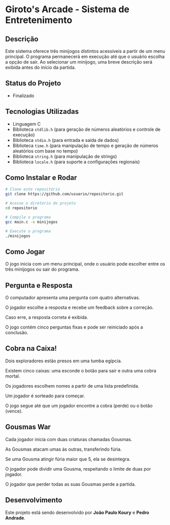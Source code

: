 # Giroto's Arcade - Sistema de Entretenimento

## Descrição

Este sistema oferece três minijogos distintos acessíveis a partir de um menu principal. O programa permanecerá em execução até que o usuário escolha a opção de sair. Ao selecionar um minijogo, uma breve descrição será exibida antes do início da partida.

## Status do Projeto

- Finalizado

## Tecnologias Utilizadas

- Linguagem C
- Biblioteca `stdlib.h` (para geração de números aleatórios e controle de execução)
- Biblioteca `stdio.h` (para entrada e saída de dados)
- Biblioteca `time.h` (para manipulação de tempo e geração de números aleatórios com base no tempo)
- Biblioteca `string.h` (para manipulação de strings)
- Biblioteca `locale.h` (para suporte a configurações regionais)

## Como Instalar e Rodar

```bash
# Clone este repositório
git clone https://github.com/usuario/repositorio.git

# Acesse o diretório do projeto
cd repositorio

# Compile o programa
gcc main.c -o minijogos

# Execute o programa
./minijogos

```
## Como Jogar ##
O jogo inicia com um menu principal, onde o usuário pode escolher entre os três minijogos ou sair do programa.

## Pergunta e Resposta ##
O computador apresenta uma pergunta com quatro alternativas.

O jogador escolhe a resposta e recebe um feedback sobre a correção.

Caso erre, a resposta correta é exibida.

O jogo contém cinco perguntas fixas e pode ser reiniciado após a conclusão.

## Cobra na Caixa! ##
Dois exploradores estão presos em uma tumba egípcia.

Existem cinco caixas: uma esconde o botão para sair e outra uma cobra mortal.

Os jogadores escolhem nomes a partir de uma lista predefinida.

Um jogador é sorteado para começar.

O jogo segue até que um jogador encontre a cobra (perde) ou o botão (vence).

## Gousmas War ##
Cada jogador inicia com duas criaturas chamadas Gousmas.

As Gousmas atacam umas às outras, transferindo fúria.

Se uma Gousma atingir fúria maior que 5, ela se desintegra.

O jogador pode dividir uma Gousma, respeitando o limite de duas por jogador.

O jogador que perder todas as suas Gousmas perde a partida.

## Desenvolvimento

Este projeto está sendo desenvolvido por **João Paulo Koury** e **Pedro Andrade**.